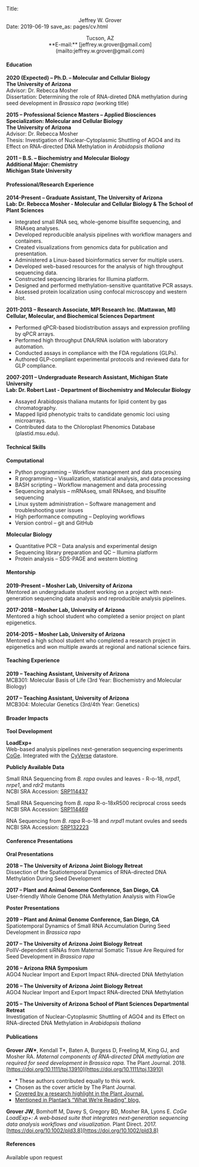 Title: <center>Jeffrey W. Grover</center>
Date: 2019-06-19
save_as: pages/cv.html

<center>Tucson, AZ</center>
<center>**E-mail:** [jeffrey.w.grover@gmail.com](mailto:jeffrey.w.grover@gmail.com)</center>

#### **Education**
**2020 (Expected) – Ph.D. – Molecular and Cellular Biology**<br>
**The University of Arizona**<br>
Advisor: Dr. Rebecca Mosher<br>
Dissertation: Determining the role of RNA-direted DNA methylation during seed 
development in *Brassica rapa* (working title)

**2015 – Professional Science Masters – Applied Biosciences**<br>
**Specialization: Molecular and Cellular Biology**<br>
**The University of Arizona**<br>
Advisor: Dr. Rebecca Mosher<br>
Thesis: Investigation of Nuclear-Cytoplasmic Shuttling of AGO4 and its Effect on
RNA-directed DNA Methylation in *Arabidopsis thaliana*

**2011 – B.S. – Biochemistry and Molecular Biology**<br>
**Additional Major: Chemistry**<br>
**Michigan State University**

#### **Professional/Research Experience**
**2014-Present – Graduate Assistant, The University of Arizona**<br>
**Lab: Dr. Rebecca Mosher - Molecular and Cellular Biology & The School of Plant Sciences**

- Integrated small RNA seq, whole-genome bisulfite sequencing, and RNAseq analyses.
- Developed reproducible analysis pipelines with workflow managers and containers.
- Created visualizations from genomics data for publication and presentation.
- Administered a Linux-based bioinformatics server for multiple users.
- Developed web-based resources for the analysis of high throughput sequencing data.
- Constructed sequencing libraries for Illumina platform.
- Designed and performed methylation-sensitive quantitative PCR assays.
- Assessed protein localization using confocal microscopy and western blot.

**2011-2013 – Research Associate, MPI Research Inc. (Mattawan, MI)**<br>
**Cellular, Molecular, and Biochemical Sciences Department**

- Performed qPCR-based biodistribution assays and expression profiling by qPCR arrays.
- Performed high throughput DNA/RNA isolation with laboratory automation.
- Conducted assays in compliance with the FDA regulations (GLPs).
- Authored GLP-compliant experimental protocols and reviewed data for GLP compliance.

**2007-2011 – Undergraduate Research Assistant, Michigan State University**<br>
**Lab: Dr. Robert Last - Department of Biochemistry and Molecular Biology**

- Assayed Arabidopsis thaliana mutants for lipid content by gas chromatography.
- Mapped lipid phenotypic traits to candidate genomic loci using microarrays.
- Contributed data to the Chloroplast Phenomics Database (plastid.msu.edu).

#### **Technical Skills**
**Computational**

- Python programming – Workflow management and data processing
- R programming – Visualization, statistical analysis, and data processing
- BASH scripting – Workflow management and data processing
- Sequencing analysis – mRNAseq, small RNAseq, and bisulfite sequencing
- Linux system administration – Software management and troubleshooting user issues
- High performance computing – Deploying workflows
- Version control – git and GitHub

**Molecular Biology**

- Quantitative PCR – Data analysis and experimental design
- Sequencing library preparation and QC – Illumina platform
- Protein analysis – SDS-PAGE and western blotting

#### **Mentorship**
**2019-Present – Mosher Lab, University of Arizona**<br>
Mentored an undergraduate student working on a project with next-generation
sequencing data analysis and reproducible analysis pipelines.

**2017-2018 – Mosher Lab, University of Arizona**<br>
Mentored a high school student who completed a senior project on plant
epigenetics.

**2014-2015 – Mosher Lab, University of Arizona**<br>
Mentored a high school student who completed a research project in epigenetics
and won multiple awards at regional and national science fairs.

#### **Teaching Experience**
**2019 – Teaching Assistant, University of Arizona**<br>
MCB301: Molecular Basis of Life (3rd Year: Biochemistry and Molecular Biology)

**2017 – Teaching Assistant, University of Arizona**<br>
MCB304: Molecular Genetics (3rd/4th Year: Genetics)

#### **Broader Impacts**

**Tool Development**

**LoadExp+**<br>
Web-based analysis pipelines next-generation sequencing experiments
[CoGe](https://genomevolution.org). Integrated with the
[CyVerse](www.cyverse.org) datastore.

**Publicly Available Data**

Small RNA Sequencing from *B. rapa* ovules and leaves - R-o-18, *nrpd1*, *nrpe1*,
and *rdr2* mutants<br> 
NCBI SRA Accession: [SRP114437](https://www.ncbi.nlm.nih.gov/sra/SRP114437)

Small RNA Sequencing from *B. rapa* R-o-18xR500 reciprocal cross seeds<br>
NCBI SRA Accession: [SRP114469](https://www.ncbi.nlm.nih.gov/sra/SRP114469)

RNA Sequencing from *B. rapa* R-o-18 and *nrpd1* mutant ovules and seeds<br>
NCBI SRA Accession: [SRP132223](https://www.ncbi.nlm.nih.gov/sra/SRP132223)

#### **Conference Presentations**

**Oral Presentations**

**2018 – The University of Arizona Joint Biology Retreat**<br>
Dissection of the Spatiotemporal Dynamics of RNA-directed DNA Methylation During
Seed Development

**2017 – Plant and Animal Genome Conference, San Diego, CA**<br>
User-friendly Whole Genome DNA Methylation Analysis with FlowGe

**Poster Presentations**

**2019 – Plant and Animal Genome Conference, San Diego, CA**<br>
Spatiotemporal Dynamics of Small RNA Accumulation During Seed Development in
*Brassica rapa*

**2017 – The University of Arizona Joint Biology Retreat**<br>
PolIV-dependent siRNAs from Maternal Somatic Tissue Are Required for Seed
Development in *Brassica rapa*

**2016 – Arizona RNA Symposium**<br>
AGO4 Nuclear Import and Export Impact RNA-directed DNA Methylation

**2016 – The University of Arizona Joint Biology Retreat**<br>
AGO4 Nuclear Import and Export Impact RNA-directed DNA Methylation

**2015 – The University of Arizona School of Plant Sciences Departmental Retreat**<br>
Investigation of Nuclear-Cytoplasmic Shuttling of AGO4 and its Effect on 
RNA-directed DNA Methylation in *Arabidopsis thaliana*

#### **Publications**
**Grover JW\***, Kendall T\*, Baten A, Burgess D, Freeling M, King GJ, and Mosher RA. *Maternal
components of RNA‐directed DNA methylation are required for seed development in Brassica
rapa.* The Plant Journal. 2018. [https://doi.org/10.1111/tpj.13910](https://doi.org/10.1111/tpj.13910)

- \* These authors contributed equally to this work.<br>
- Chosen as the cover article by The Plant Journal.<br>
- [Covered by a research highlight in the Plant Journal.](https://doi.org/10.1111/tpj.13935)<br>
- [Mentioned in Plantae’s “What We’re Reading” blog.](https://plantae.org/what-were-reading-april-20th/)

**Grover JW**, Bomhoff M, Davey S, Gregory BD, Mosher RA, Lyons E. *CoGe LoadExp+:
A web‐based suite that integrates next‐generation sequencing data analysis workflows and
visualization*. Plant Direct. 2017. [https://doi.org/10.1002/pld3.8](https://doi.org/10.1002/pld3.8)

#### **References**
Available upon request
